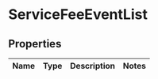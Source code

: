 # ServiceFeeEventList

## Properties
Name | Type | Description | Notes
------------ | ------------- | ------------- | -------------
